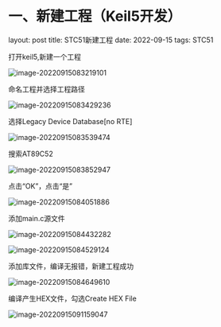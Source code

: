 # 一、新建工程（Keil5开发）

layout: post
title: STC51新建工程
date: 2022-09-15 
tags: STC51

打开keil5,新建一个工程

![image-20220915083219101](C:\Users\zxr021109\AppData\Roaming\Typora\typora-user-images\image-20220915083219101.png)



命名工程并选择工程路径

![image-20220915083429236](C:\Users\zxr021109\AppData\Roaming\Typora\typora-user-images\image-20220915083429236.png)



选择Legacy Device Database[no RTE]

![image-20220915083539474](C:\Users\zxr021109\AppData\Roaming\Typora\typora-user-images\image-20220915083539474.png)



搜索AT89C52

![image-20220915083852947](C:\Users\zxr021109\AppData\Roaming\Typora\typora-user-images\image-20220915083852947.png)



点击“OK”，点击“是”

![image-20220915084051886](C:\Users\zxr021109\AppData\Roaming\Typora\typora-user-images\image-20220915084051886.png)



添加main.c源文件

![image-20220915084432282](C:\Users\zxr021109\AppData\Roaming\Typora\typora-user-images\image-20220915084432282.png)

![image-20220915084529124](C:\Users\zxr021109\AppData\Roaming\Typora\typora-user-images\image-20220915084529124.png)



添加库文件，编译无报错，新建工程成功

![image-20220915084649610](C:\Users\zxr021109\AppData\Roaming\Typora\typora-user-images\image-20220915084649610.png)



编译产生HEX文件，勾选Create HEX File

![image-20220915091159047](C:\Users\zxr021109\AppData\Roaming\Typora\typora-user-images\image-20220915091159047.png)

